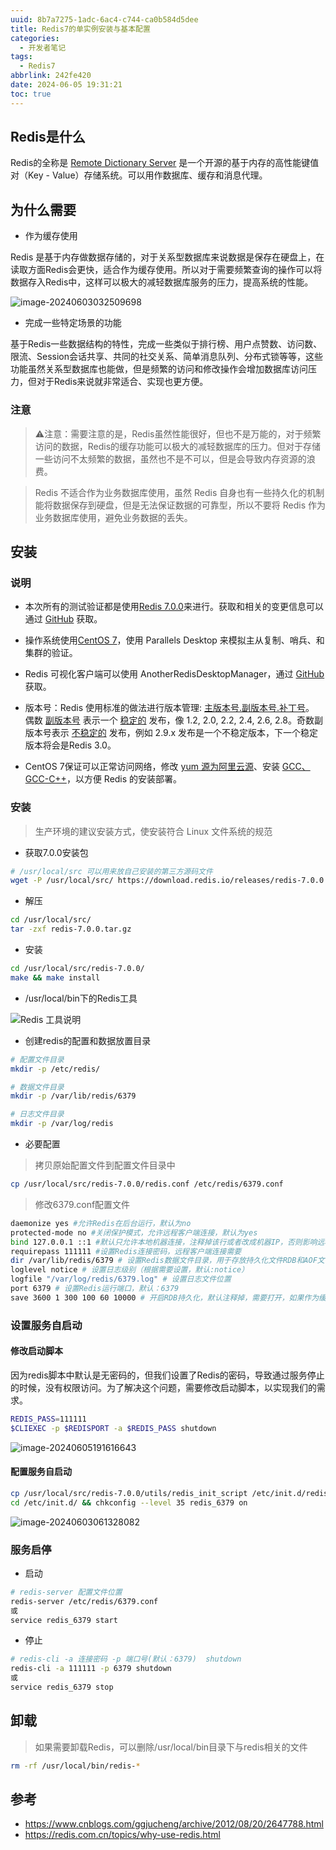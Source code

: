 ```yaml
---
uuid: 8b7a7275-1adc-6ac4-c744-ca0b584d5dee
title: Redis7的单实例安装与基本配置
categories:
  - 开发者笔记
tags:
  - Redis7
abbrlink: 242fe420
date: 2024-06-05 19:31:21
toc: true
---
```


<meta name="referrer" content="no-referrer" />

<!--more-->

## Redis是什么

Redis的全称是 <u>Remote Dictionary Server</u> 是一个开源的基于内存的高性能键值对（Key - Value）存储系统。可以用作数据库、缓存和消息代理。

## 为什么需要

- 作为缓存使用

Redis 是基于内存做数据存储的，对于关系型数据库来说数据是保存在硬盘上，在读取方面Redis会更快，适合作为缓存使用。所以对于需要频繁查询的操作可以将数据存入Redis中，这样可以极大的减轻数据库服务的压力，提高系统的性能。

![image-20240603032509698](https://qiniu-image.gotojava.cn/blog/202406030325885.png)

- 完成一些特定场景的功能

基于Redis一些数据结构的特性，完成一些类似于排行榜、用户点赞数、访问数、限流、Session会话共享、共同的社交关系、简单消息队列、分布式锁等等，这些功能虽然关系型数据库也能做，但是频繁的访问和修改操作会增加数据库访问压力，但对于Redis来说就非常适合、实现也更方便。

### 注意

> ⚠️注意：需要注意的是，Redis虽然性能很好，但也不是万能的，对于频繁访问的数据，Redis的缓存功能可以极大的减轻数据库的压力。但对于存储一些访问不太频繁的数据，虽然也不是不可以，但是会导致内存资源的浪费。

> Redis 不适合作为业务数据库使用，虽然 Redis 自身也有一些持久化的机制能将数据保存到硬盘，但是无法保证数据的可靠型，所以不要将 Redis 作为业务数据库使用，避免业务数据的丢失。

## 安装

### 说明

- 本次所有的测试验证都是使用[Redis 7.0.0](https://github.com/redis/redis/releases/tag/7.0.0)来进行。获取和相关的变更信息可以通过 [GitHub](https://github.com/redis/redis/releases) 获取。
- 操作系统使用<u>CentOS 7</u>，使用 Parallels Desktop 来模拟主从复制、哨兵、和集群的验证。

- Redis 可视化客户端可以使用 AnotherRedisDesktopManager，通过 [GitHub](https://github.com/qishibo/AnotherRedisDesktopManager/releases) 获取。
- 版本号：Redis 使用标准的做法进行版本管理: <u>主版本号.副版本号.补丁号</u>。 偶数 <u>副版本号</u> 表示一个 <u>稳定的</u> 发布，像 1.2, 2.0, 2.2, 2.4, 2.6, 2.8。奇数副版本号表示 <u>不稳定的</u> 发布，例如 2.9.x 发布是一个不稳定版本，下一个稳定版本将会是Redis 3.0。
- CentOS 7保证可以正常访问网络，修改 [yum 源为阿里云源](https://blog.csdn.net/weixin_38924500/article/details/109555882)、安装 [GCC、GCC-C++](https://gotojava.cn/article/aba7d07)，以方便 Redis 的安装部署。

### 安装

> 生产环境的建议安装方式，使安装符合 Linux 文件系统的规范

- 获取7.0.0安装包

```bash
# /usr/local/src 可以用来放自己安装的第三方源码文件
wget -P /usr/local/src/ https://download.redis.io/releases/redis-7.0.0.tar.gz
```

- 解压

```bash
cd /usr/local/src/
tar -zxf redis-7.0.0.tar.gz
```

- 安装

```bash
cd /usr/local/src/redis-7.0.0/
make && make install
```

- /usr/local/bin下的Redis工具

![Redis 工具说明](https://qiniu-image.gotojava.cn/blog/202406030459591.png)

- 创建redis的配置和数据放置目录

```bash
# 配置文件目录
mkdir -p /etc/redis/

# 数据文件目录
mkdir -p /var/lib/redis/6379

# 日志文件目录
mkdir -p /var/log/redis
```

- 必要配置

> 拷贝原始配置文件到配置文件目录中

```bash
cp /usr/local/src/redis-7.0.0/redis.conf /etc/redis/6379.conf
```

> 修改6379.conf配置文件

```bash
daemonize yes #允许Redis在后台运行，默认为no
protected-mode no #关闭保护模式，允许远程客户端连接，默认为yes
bind 127.0.0.1 ::1 #默认只允许本地机器连接，注释掉该行或者改成机器IP，否则影响远程机器连接
requirepass 111111 #设置Redis连接密码，远程客户端连接需要
dir /var/lib/redis/6379 # 设置Redis数据文件目录，用于存放持久化文件RDB和AOF文件，默认为配置文件的所在目录（即安装目录）
loglevel notice # 设置日志级别（根据需要设置，默认:notice）
logfile "/var/log/redis/6379.log" # 设置日志文件位置
port 6379 # 设置Redis运行端口，默认：6379
save 3600 1 300 100 60 10000 # 开启RDB持久化，默认注释掉，需要打开，如果作为缓存使用，可以不开启
```

### 设置服务自启动

#### 修改启动脚本

因为redis脚本中默认是无密码的，但我们设置了Redis的密码，导致通过服务停止的时候，没有权限访问。为了解决这个问题，需要修改启动脚本，以实现我们的需求。

```bash
REDIS_PASS=111111
$CLIEXEC -p $REDISPORT -a $REDIS_PASS shutdown
```

![image-20240605191616643](https://qiniu-image.gotojava.cn/blog/202406051916738.png)

#### 配置服务自启动

```bash
cp /usr/local/src/redis-7.0.0/utils/redis_init_script /etc/init.d/redis_6379
cd /etc/init.d/ && chkconfig --level 35 redis_6379 on
```

![image-20240603061328082](https://qiniu-image.gotojava.cn/blog/202406030613228.png)

### 服务启停

- 启动

```bash
# redis-server 配置文件位置
redis-server /etc/redis/6379.conf
或
service redis_6379 start
```

- 停止

```bash
# redis-cli -a 连接密码 -p 端口号(默认：6379)  shutdown
redis-cli -a 111111 -p 6379 shutdown
或
service redis_6379 stop
```

## 卸载

> 如果需要卸载Redis，可以删除/usr/local/bin目录下与redis相关的文件

```bash
rm -rf /usr/local/bin/redis-*
```

## 参考

- https://www.cnblogs.com/ggjucheng/archive/2012/08/20/2647788.html
- https://redis.com.cn/topics/why-use-redis.html